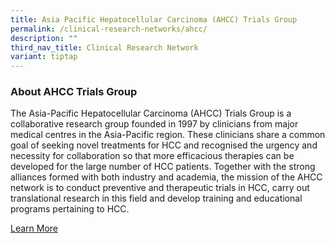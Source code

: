```yaml
---
title: Asia Pacific Hepatocellular Carcinoma (AHCC) Trials Group
permalink: /clinical-research-networks/ahcc/
description: ""
third_nav_title: Clinical Research Network
variant: tiptap
---
```

<h3><strong>About AHCC Trials Group</strong></h3><p>The Asia-Pacific Hepatocellular Carcinoma (AHCC) Trials Group is a collaborative research group founded in 1997 by clinicians from major medical centres in the Asia-Pacific region. These clinicians share a common goal of seeking novel treatments for HCC and recognised the urgency and necessity for collaboration so that more efficacious therapies can be developed for the large number of HCC patients. Together with the strong alliances formed with both industry and academia, the mission of the AHCC network is to conduct preventive and therapeutic trials in HCC, carry out translational research in this field and develop training and educational programs pertaining to HCC.</p><p><a href="/ahcc/about-ahcc/" rel="noopener noreferrer nofollow" target="_blank">Learn More</a></p>